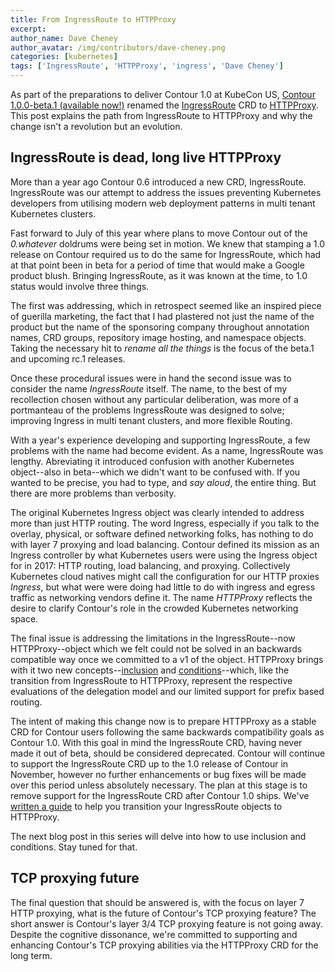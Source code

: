 ```yaml
---
title: From IngressRoute to HTTPProxy
excerpt: 
author_name: Dave Cheney
author_avatar: /img/contributors/dave-cheney.png
categories: [kubernetes]
tags: ['IngressRoute', 'HTTPProxy', 'ingress', 'Dave Cheney']
---
```


As part of the preparations to deliver Contour 1.0 at KubeCon US, [Contour 1.0.0-beta.1 (available now!)](https://github.com/projectcontour/contour/releases/tag/v1.0.0-beta.1) renamed the [IngressRoute](https://github.com/projectcontour/contour/blob/v1.0.0-beta.1/docs/ingressroute.md) CRD to [HTTPProxy](https://github.com/projectcontour/contour/blob/v1.0.0-beta.1/docs/httpproxy.md).
This post explains the path from IngressRoute to HTTPProxy and why the change isn't a revolution but an evolution.

## IngressRoute is dead, long live HTTPProxy

More than a year ago Contour 0.6 introduced a new CRD, IngressRoute.
IngressRoute was our attempt to address the issues preventing Kubernetes developers from utilising modern web deployment patterns in multi tenant Kubernetes clusters.

Fast forward to July of this year where plans to move Contour out of the _0.whatever_ doldrums were being set in motion.
We knew that stamping a 1.0 release on Contour required us to do the same for IngressRoute, which had at that point been in beta for a period of time that would make a Google product blush.
Bringing IngressRoute, as it was known at the time, to 1.0 status would involve three things.

The first was addressing, which in retrospect seemed like an inspired piece of guerilla marketing, the fact that I had plastered not just the name of the product but the name of the sponsoring company throughout annotation names, CRD groups, repository image hosting, and namespace objects.
Taking the necessary hit to _rename all the things_ is the focus of the beta.1 and upcoming rc.1 releases.

Once these procedural issues were in hand the second issue was to consider the name _IngressRoute_ itself.
The name, to the best of my recollection chosen without any particular deliberation, was more of a portmanteau of the problems IngressRoute was designed to solve; improving Ingress in multi tenant clusters, and more flexible Routing.

With a year's experience developing and supporting IngressRoute, a few problems with the name had become evident.
As a name, IngressRoute was lengthy.
Abreviating it introduced confusion with another Kubernetes object--also in beta--which we didn't want to be confused with.
If you wanted to be precise, you had to type, and _say aloud_, the entire thing.
But there are more problems than verbosity.

The original Kubernetes Ingress object was clearly intended to address more than just HTTP routing.
The word Ingress, especially if you talk to the overlay, physical, or software defined networking folks, has nothing to do with layer 7 proxying and load balancing.
Contour defined its mission as an Ingress controller by what Kubernetes users were using the Ingress object for in 2017: HTTP routing, load balancing, and proxying.
Collectively Kubernetes cloud natives might call the configuration for our HTTP proxies _Ingress_, but what were were doing had little to do with ingress and egress traffic as networking vendors define it.
The name _HTTPProxy_ reflects the desire to clarify Contour's role in the crowded Kubernetes networking space.

The final issue is addressing the limitations in the IngressRoute--now HTTPProxy--object which we felt could not be solved in an backwards compatible way once we committed to a v1 of the object.
HTTPProxy brings with it two new concepts--[inclusion](https://github.com/projectcontour/contour/blob/v1.0.0-beta.1/docs/httpproxy.md#httpproxy-inclusion) and [conditions](https://github.com/projectcontour/contour/blob/v1.0.0-beta.1/docs/httpproxy.md#conditions)--which, like the transition from IngressRoute to HTTPProxy, represent the respective evaluations of the delegation model and our limited support for prefix based routing.

The intent of making this change now is to prepare HTTPProxy as a stable CRD for Contour users following the same backwards compatibility goals as Contour 1.0.
With this goal in mind the IngressRoute CRD, having never made it out of beta, should be considered deprecated.
Contour will continue to support the IngressRoute CRD up to the 1.0 release of Contour in November, however no further enhancements or bug fixes will be made over this period unless absolutely necessary.
The plan at this stage is to remove support for the IngressRoute CRD after Contour 1.0 ships.
We've [written a guide](https://github.com/projectcontour/contour/blob/v1.0.0-beta.1/docs/ingressroute-to-httpproxy.md) to help you transition your IngressRoute objects to HTTPProxy.

The next blog post in this series will delve into how to use inclusion and conditions.
Stay tuned for that. 

## TCP proxying future

The final question that should be answered is, with the focus on layer 7 HTTP proxying, what is the future of Contour's TCP proxying feature?
The short answer is Contour's layer 3/4 TCP proxying feature is not going away.
Despite the cognitive dissonance, we're committed to supporting and enhancing Contour's TCP proxying abilities via the HTTPProxy CRD for the long term.
